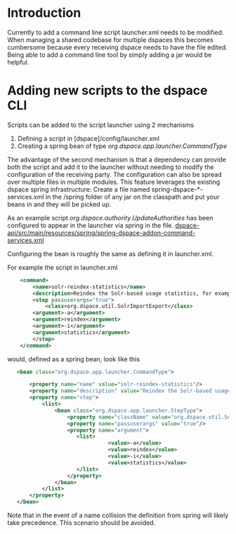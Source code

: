 # Introduction

Currently to add a command line script launcher.xml needs to be modified. When managing a shared codebase for multiple dspaces this becomes cumbersome because every receiving dspace needs to have the file edited. Being able to add a command line tool by simply adding a jar would be helpful.


# Adding new scripts to the dspace CLI 

Scripts can be added to the script launcher using 2 mechanisms

1. Defining a script in [dspace]/config/launcher.xml
2. Creating a spring bean of type _org.dspace.app.launcher.CommandType_

The advantage of the second mechanism is that a dependency can provide both the script and add it to the launcher without needing to modify the configuration of the receiving party.
The configuration can also be spread over multiple files in multiple modules. This feature leverages the existing dspace spring infrastructure: Create a file named spring-dspace-*-services.xml in the /spring folder of any jar on the classpath and put your beans in and they will be picked up. 



As an example script _org.dspace.authority.UpdateAuthorities_ has been configured to appear in the launcher via spring in the file.
[dspace-api/src/main/resources/spring/spring-dspace-addon-command-services.xml](/dspace-api/src/main/resources/spring/spring-dspace-addon-command-services.xml)

Configuring the bean is roughly the same as defining it in launcher.xml.

For example the script in launcher.xml

```xml
    <command>
        <name>solr-reindex-statistics</name>
        <description>Reindex the Solr-based usage statistics, for example after an upgrade that changes the schema</description>
        <step passuserargs="true">
            <class>org.dspace.util.SolrImportExport</class>
	    <argument>-a</argument>
	    <argument>reindex</argument>
	    <argument>-i</argument>
	    <argument>statistics</argument>
        </step>
    </command>
```

would, defined as a spring bean, look like this

```xml
   <bean class="org.dspace.app.launcher.CommandType">

       <property name="name" value="solr-reindex-statistics"/>
       <property name="description" value="Reindex the Solr-based usage statistics, for example after an upgrade that changes the schema"/>
       <property name="step">
           <list>
               <bean class="org.dspace.app.launcher.StepType">
                   <property name="className" value="org.dspace.util.SolrImportExport"/>
                   <property name="passuserargs" value="true"/>
                   <property name="argument">
                      <list>
                        	    <value>-a</value>
                        	    <value>reindex</value>
                        	    <value>-i</value>
                        	    <value>statistics</value>
                      </list>
                   </property>
               </bean>
           </list>
       </property>
   </bean>
```

Note that in the event of a name collision the definition from spring will likely take precedence. This scenario should be avoided.
